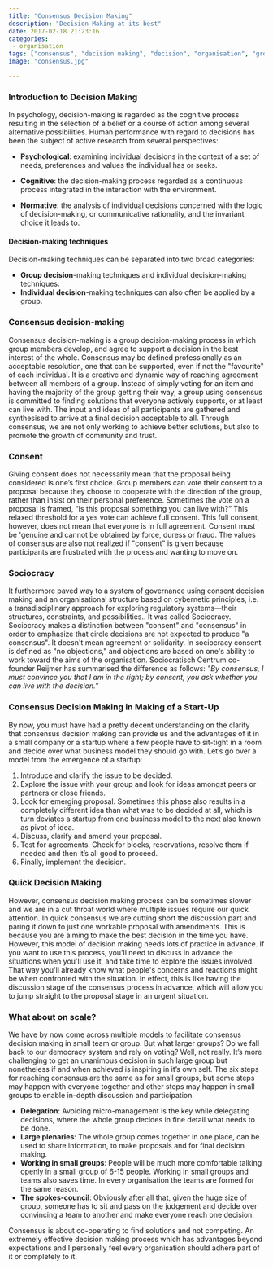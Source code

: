 ```yaml
---
title: "Consensus Decision Making"
description: "Decision Making at its best"
date: 2017-02-18 21:23:16
categories:
 - organisation
tags: ["consensus", "decision making", "decision", "organisation", "group", "democracy", "individual", "decision making model", "startup"]
image: "consensus.jpg"

---
```


### Introduction to Decision Making

In psychology, decision-making is regarded as the cognitive process resulting in the selection of a belief or a course of action among several alternative possibilities.
Human performance with regard to decisions has been the subject of active research from several perspectives:

-   **Psychological**: examining individual decisions in the context of a set of needs, preferences and values the individual has or seeks.

-   **Cognitive**: the decision-making process regarded as a continuous process integrated in the interaction with the
    environment.

-   **Normative**: the analysis of individual decisions concerned with the logic of decision-making, or communicative rationality, and the invariant choice it leads to.

#### Decision-making techniques

Decision-making techniques can be separated into two broad categories:

-   **Group decision**-making techniques and individual decision-making techniques.
-   **Individual decision**-making techniques can also often be applied by a group.

### Consensus decision-making

Consensus decision-making is a group decision-making process in which group members develop, and agree to support a decision in the best interest of the whole. Consensus may be defined professionally as an acceptable resolution, one that can be supported, even if not the "favourite" of each individual. It is a creative and dynamic way of reaching agreement between all members of a group. Instead of simply voting for an item and having the majority of the group getting their way, a group using consensus is committed to finding solutions that everyone actively supports, or at least can live with. The input and ideas of all participants are gathered and synthesised to arrive at a final decision acceptable to all. Through consensus, we are not only working to achieve better solutions, but also to promote the growth of community and trust.

### Consent

Giving consent does not necessarily mean that the proposal being considered is one’s first choice. Group members can vote their consent to a proposal because they choose to cooperate with the direction of the group, rather than insist on their personal preference. Sometimes the vote on a proposal is framed, “Is this proposal something you can live with?” This relaxed threshold for a yes vote can achieve full consent. This full consent, however, does not mean that everyone is in full agreement. Consent must be 'genuine and cannot be obtained by force, duress or fraud. The values of consensus are also not realized if "consent" is given because participants are frustrated with the process and wanting to move on.

### Sociocracy

It furthermore paved way to a system of governance using consent decision making and an organisational structure based on cybernetic principles, i.e. a transdisciplinary approach for exploring regulatory systems—their structures, constraints, and possibilities.. It was called Sociocracy.
Sociocracy makes a distinction between "consent" and "consensus" in order to emphasize that circle decisions are not expected to produce "a consensus". It doesn't mean agreement or solidarity. In sociocracy consent is defined as "no objections," and objections are based on one's ability to work toward the aims of the organisation.
Sociocratisch Centrum co-founder Reijmer has summarised the difference as follows: _"By consensus, I must convince you that I am in the right; by consent, you ask whether you can live with the decision.”_

### Consensus Decision Making in Making of a Start-Up

By now, you must have had a pretty decent understanding on the clarity that consensus decision making can provide us and the advantages of it in a small company or a startup where a few people have to sit-tight in a room and decide over what business model they should go with.
Let’s go over a model from the emergence of a startup:

1.  Introduce and clarify the issue to be decided.
2.  Explore the issue with your group and look for ideas amongst peers or partners or close friends.
3.  Look for emerging proposal. Sometimes this phase also results in a completely different idea than what was to be decided at all, which is turn deviates a startup from one business model to the next also known as pivot of idea.
4.  Discuss, clarify and amend your proposal.
5.  Test for agreements. Check for blocks, reservations, resolve them if needed and then it’s all good to proceed.
6.  Finally, implement the decision.

### Quick Decision Making

However, consensus decision making process can be sometimes slower and we are in a cut throat world where multiple issues require our quick attention. In quick consensus we are cutting short the discussion part and paring it down to just one workable proposal with amendments. This is because you are aiming to make the best decision in the time you have. However, this model of decision making needs lots of practice in advance.
If you want to use this process, you'll need to discuss in advance the situations when you'll use it, and take time to explore the issues involved. That way you'll already know what people's concerns and reactions might be when confronted with the situation. In effect, this is like having the discussion stage of the consensus process in advance, which will allow you to jump straight to the proposal stage in an urgent situation.

### What about on scale?

We have by now come across multiple models to facilitate consensus decision making in small team or group. But what larger groups? Do we fall back to our democracy system and rely on voting? Well, not really. It’s more challenging to get an unanimous decision in such large group but nonetheless if and when achieved is inspiring in it’s own self.
The six steps for reaching consensus are the same as for small groups, but some steps may happen with everyone together and other steps may happen in small groups to enable in-depth discussion and participation.

-   **Delegation**: Avoiding micro-management is the key while delegating decisions, where the whole group decides in fine detail what needs to be done.
-   **Large plenaries**: The whole group comes together in one place, can be used to share information, to make proposals and for final decision making.
-   **Working in small groups**: People will be much more comfortable talking openly in a small group of 6-15 people. Working in small groups and teams also saves time. In every organisation the teams are formed for the same reason.
-   **The spokes-council**: Obviously after all that, given the huge size of group, someone has to sit and pass on the judgement and decide over convincing a team to another and make everyone reach one decision.

Consensus is about co-operating to find solutions and not competing. An extremely effective decision making process which has advantages beyond expectations and I personally feel every organisation should adhere part of it or completely to it.
